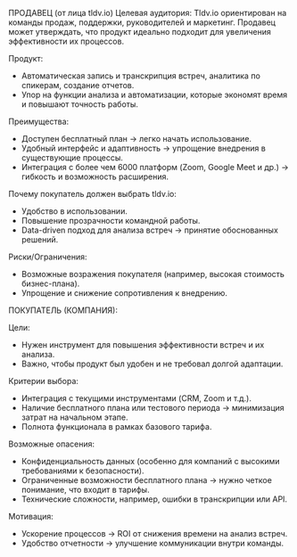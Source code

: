 ПРОДАВЕЦ (от лица tldv.io) 
Целевая аудитория:
Tldv.io ориентирован на команды продаж, поддержки, руководителей и маркетинг. Продавец может утверждать, что продукт идеально подходит для увеличения эффективности их процессов.

Продукт:
- Автоматическая запись и транскрипция встреч, аналитика по спикерам, создание отчетов.
- Упор на функции анализа и автоматизации, которые экономят время и повышают точность работы.

Преимущества:
- Доступен бесплатный план → легко начать использование.
- Удобный интерфейс и адаптивность → упрощение внедрения в существующие процессы.
- Интеграция с более чем 6000 платформ (Zoom, Google Meet и др.) → гибкость и возможность расширения.

Почему покупатель должен выбрать tldv.io:
- Удобство в использовании.
- Повышение прозрачности командной работы.
- Data-driven подход для анализа встреч → принятие обоснованных решений.

Риски/Ограничения:
- Возможные возражения покупателя (например, высокая стоимость бизнес-плана).
- Упрощение и снижение сопротивления к внедрению.

ПОКУПАТЕЛЬ (КОМПАНИЯ):

Цели:
- Нужен инструмент для повышения эффективности встреч и их анализа.
- Важно, чтобы продукт был удобен и не требовал долгой адаптации.

Критерии выбора:
- Интеграция с текущими инструментами (CRM, Zoom и т.д.).
- Наличие бесплатного плана или тестового периода → минимизация затрат на начальном этапе.
- Полнота функционала в рамках базового тарифа.

Возможные опасения:
- Конфиденциальность данных (особенно для компаний с высокими требованиями к безопасности).
- Ограниченные возможности бесплатного плана → нужно четкое понимание, что входит в тарифы.
- Технические сложности, например, ошибки в транскрипции или API.

Мотивация:
- Ускорение процессов → ROI от снижения времени на анализ встреч.
- Удобство отчетности → улучшение коммуникации внутри команды.
